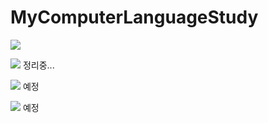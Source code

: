 # MyComputerLanguageStudy

<img src="https://capsule-render.vercel.app/api?type=waving&color=gradient&height=200&section=header&text=LanguageStudy&fontSize=52pt;fontAlign=120&amp;fontAlignY=75&amp;" style="max-width: 100%;"/>

<img src="https://img.shields.io/badge/C++-00599C?style=flat-square&logo=C++&logoColor=white"/> 정리중...

<img src="https://img.shields.io/badge/Unity-FFFFFF?style=flat-square&logo=Unity&logoColor=black"/> 예정

<img src="https://img.shields.io/badge/Go-00ADD8?style=flat-square&logo=Go&logoColor=blue"/> 예정
